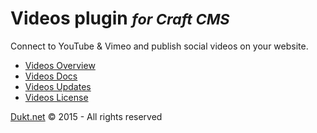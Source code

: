 # Videos plugin <small>_for Craft CMS_</small>

Connect to YouTube & Vimeo and publish social videos on your website.

- [Videos Overview](https://dukt.net/craft/videos/)
- [Videos Docs](https://dukt.net/craft/videos/docs)
- [Videos Updates](https://dukt.net/craft/videos/updates)
- [Videos License](https://dukt.net/craft/videos/docs/license)


[Dukt.net](https://dukt.net/) © 2015 - All rights reserved